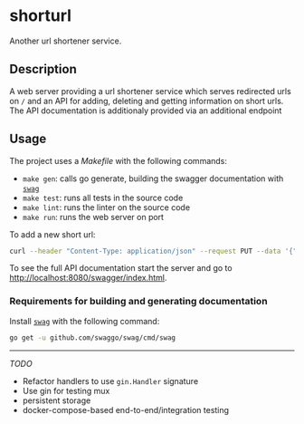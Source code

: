 # shorturl

Another url shortener service.

## Description

A web server providing a url shortener service which serves redirected urls on `/` and an API for adding, deleting and getting information on short urls. The API documentation is additionaly provided via an additional endpoint

## Usage

The project uses a _Makefile_ with the following commands:

- `make gen`: calls go generate, building the swagger documentation with [`swag`](https://github.com/swaggo/swag)
- `make test`: runs all tests in the source code
- `make lint`: runs the linter on the source code
- `make run`: runs the web server on port

To add a new short url:

```bash
curl --header "Content-Type: application/json" --request PUT --data '{"Key":"a", "URL":"http://example.org/a"}' http://localhost:8080/api -v
```

To see the full API documentation start the server and go to [http://localhost:8080/swagger/index.html](http://localhost:8080/swagger/index.html).

### Requirements for building and generating documentation

Install [`swag`](https://github.com/swaggo/swag) with the following command:

```bash
go get -u github.com/swaggo/swag/cmd/swag
```

-------
_TODO_

- Refactor handlers to use `gin.Handler` signature
- Use gin for testing mux
- persistent storage
- docker-compose-based end-to-end/integration testing
